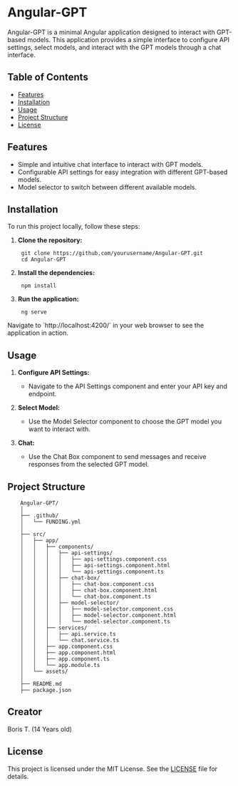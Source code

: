 
# Angular-GPT

Angular-GPT is a minimal Angular application designed to interact with GPT-based models. This application provides a simple interface to configure API settings, select models, and interact with the GPT models through a chat interface.

## Table of Contents
- [Features](#features)
- [Installation](#installation)
- [Usage](#usage)
- [Project Structure](#project-structure)
- [License](#license)

## Features
- Simple and intuitive chat interface to interact with GPT models.
- Configurable API settings for easy integration with different GPT-based models.
- Model selector to switch between different available models.

## Installation

To run this project locally, follow these steps:

1. **Clone the repository:**

        git clone https://github.com/yourusername/Angular-GPT.git
        cd Angular-GPT


2. **Install the dependencies:**

        npm install


3. **Run the application:**

        ng serve
   
 Navigate to \`http://localhost:4200/\` in your web browser to see the application in action.

## Usage

1. **Configure API Settings:**
    - Navigate to the API Settings component and enter your API key and endpoint.
    
2. **Select Model:**
    - Use the Model Selector component to choose the GPT model you want to interact with.

3. **Chat:**
    - Use the Chat Box component to send messages and receive responses from the selected GPT model.

## Project Structure


        Angular-GPT/
        │
        ├── .github/
        │   └── FUNDING.yml
        │
        ├── src/
        │   ├── app/
        │   │   ├── components/
        │   │   │   ├── api-settings/
        │   │   │   │   ├── api-settings.component.css
        │   │   │   │   ├── api-settings.component.html
        │   │   │   │   └── api-settings.component.ts
        │   │   │   ├── chat-box/
        │   │   │   │   ├── chat-box.component.css
        │   │   │   │   ├── chat-box.component.html
        │   │   │   │   └── chat-box.component.ts
        │   │   │   ├── model-selector/
        │   │   │   │   ├── model-selector.component.css
        │   │   │   │   ├── model-selector.component.html
        │   │   │   │   └── model-selector.component.ts
        │   │   ├── services/
        │   │   │   ├── api.service.ts
        │   │   │   └── chat.service.ts
        │   │   ├── app.component.css
        │   │   ├── app.component.html
        │   │   ├── app.component.ts
        │   │   └── app.module.ts
        │   └── assets/
        │
        ├── README.md
        ├── package.json




## Creator
Boris T. (14 Years old)
## License
This project is licensed under the MIT License. See the [LICENSE](LICENSE) file for details.
